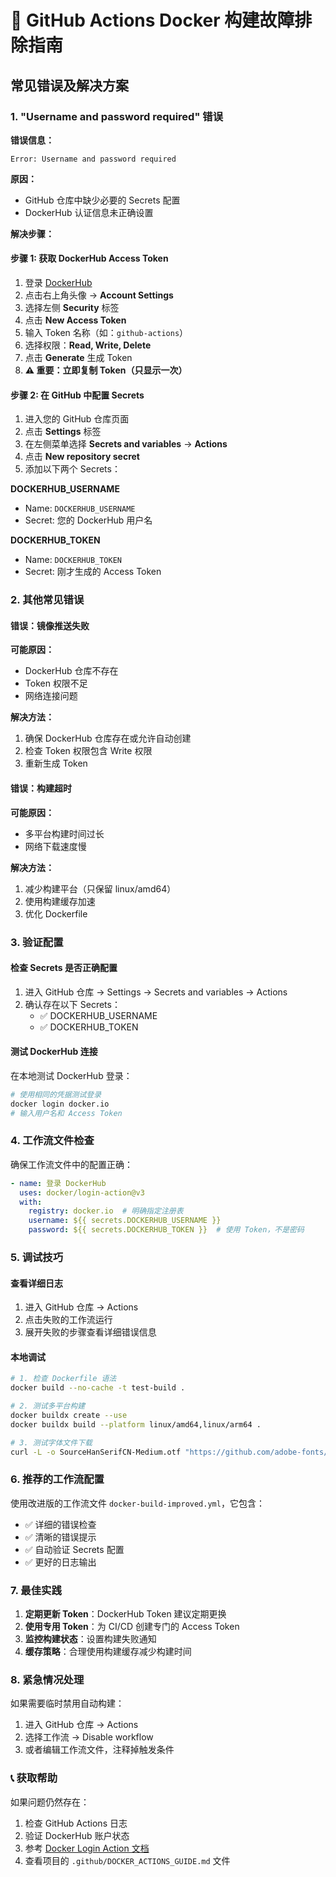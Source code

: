 # 🚨 GitHub Actions Docker 构建故障排除指南

## 常见错误及解决方案

### 1. "Username and password required" 错误

**错误信息：**
```
Error: Username and password required
```

**原因：**
- GitHub 仓库中缺少必要的 Secrets 配置
- DockerHub 认证信息未正确设置

**解决步骤：**

#### 步骤 1: 获取 DockerHub Access Token
1. 登录 [DockerHub](https://hub.docker.com/)
2. 点击右上角头像 → **Account Settings**
3. 选择左侧 **Security** 标签
4. 点击 **New Access Token**
5. 输入 Token 名称（如：`github-actions`）
6. 选择权限：**Read, Write, Delete**
7. 点击 **Generate** 生成 Token
8. **⚠️ 重要：立即复制 Token（只显示一次）**

#### 步骤 2: 在 GitHub 中配置 Secrets
1. 进入您的 GitHub 仓库页面
2. 点击 **Settings** 标签
3. 在左侧菜单选择 **Secrets and variables** → **Actions**
4. 点击 **New repository secret**
5. 添加以下两个 Secrets：

**DOCKERHUB_USERNAME**
- Name: `DOCKERHUB_USERNAME`
- Secret: 您的 DockerHub 用户名

**DOCKERHUB_TOKEN**
- Name: `DOCKERHUB_TOKEN`
- Secret: 刚才生成的 Access Token

### 2. 其他常见错误

#### 错误：镜像推送失败
**可能原因：**
- DockerHub 仓库不存在
- Token 权限不足
- 网络连接问题

**解决方法：**
1. 确保 DockerHub 仓库存在或允许自动创建
2. 检查 Token 权限包含 Write 权限
3. 重新生成 Token

#### 错误：构建超时
**可能原因：**
- 多平台构建时间过长
- 网络下载速度慢

**解决方法：**
1. 减少构建平台（只保留 linux/amd64）
2. 使用构建缓存加速
3. 优化 Dockerfile

### 3. 验证配置

#### 检查 Secrets 是否正确配置
1. 进入 GitHub 仓库 → Settings → Secrets and variables → Actions
2. 确认存在以下 Secrets：
   - ✅ DOCKERHUB_USERNAME
   - ✅ DOCKERHUB_TOKEN

#### 测试 DockerHub 连接
在本地测试 DockerHub 登录：
```bash
# 使用相同的凭据测试登录
docker login docker.io
# 输入用户名和 Access Token
```

### 4. 工作流文件检查

确保工作流文件中的配置正确：

```yaml
- name: 登录 DockerHub
  uses: docker/login-action@v3
  with:
    registry: docker.io  # 明确指定注册表
    username: ${{ secrets.DOCKERHUB_USERNAME }}
    password: ${{ secrets.DOCKERHUB_TOKEN }}  # 使用 Token，不是密码
```

### 5. 调试技巧

#### 查看详细日志
1. 进入 GitHub 仓库 → Actions
2. 点击失败的工作流运行
3. 展开失败的步骤查看详细错误信息

#### 本地调试
```bash
# 1. 检查 Dockerfile 语法
docker build --no-cache -t test-build .

# 2. 测试多平台构建
docker buildx create --use
docker buildx build --platform linux/amd64,linux/arm64 .

# 3. 测试字体文件下载
curl -L -o SourceHanSerifCN-Medium.otf "https://github.com/adobe-fonts/source-han-serif/raw/release/OTF/SimplifiedChinese/SourceHanSerifCN-Medium.otf"
```

### 6. 推荐的工作流配置

使用改进版的工作流文件 `docker-build-improved.yml`，它包含：
- ✅ 详细的错误检查
- ✅ 清晰的错误提示
- ✅ 自动验证 Secrets 配置
- ✅ 更好的日志输出

### 7. 最佳实践

1. **定期更新 Token**：DockerHub Token 建议定期更换
2. **使用专用 Token**：为 CI/CD 创建专门的 Access Token
3. **监控构建状态**：设置构建失败通知
4. **缓存策略**：合理使用构建缓存减少构建时间

### 8. 紧急情况处理

如果需要临时禁用自动构建：
1. 进入 GitHub 仓库 → Actions
2. 选择工作流 → Disable workflow
3. 或者编辑工作流文件，注释掉触发条件

### 📞 获取帮助

如果问题仍然存在：
1. 检查 GitHub Actions 日志
2. 验证 DockerHub 账户状态
3. 参考 [Docker Login Action 文档](https://github.com/docker/login-action)
4. 查看项目的 `.github/DOCKER_ACTIONS_GUIDE.md` 文件
